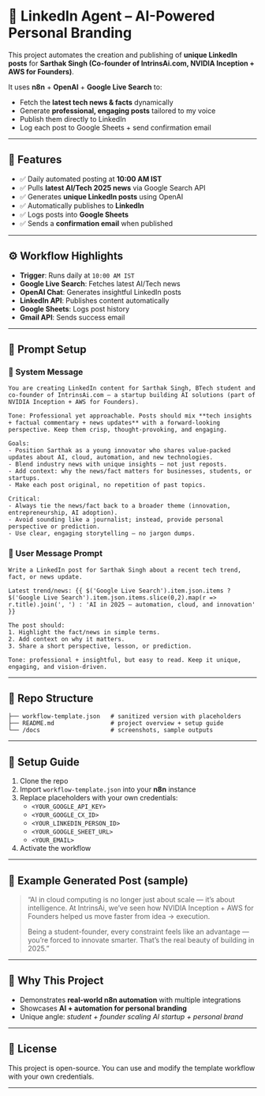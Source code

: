 # 🤖 LinkedIn Agent – AI-Powered Personal Branding

This project automates the creation and publishing of **unique LinkedIn posts** for **Sarthak Singh (Co-founder of IntrinsAi.com, NVIDIA Inception + AWS for Founders)**.

It uses **n8n** + **OpenAI** + **Google Live Search** to:
- Fetch the **latest tech news & facts** dynamically  
- Generate **professional, engaging posts** tailored to my voice  
- Publish them directly to LinkedIn  
- Log each post to Google Sheets + send confirmation email  

---

## 🚀 Features  
- ✅ Daily automated posting at **10:00 AM IST**  
- ✅ Pulls **latest AI/Tech 2025 news** via Google Search API  
- ✅ Generates **unique LinkedIn posts** using OpenAI  
- ✅ Automatically publishes to **LinkedIn**  
- ✅ Logs posts into **Google Sheets**  
- ✅ Sends a **confirmation email** when published  

---

## ⚙️ Workflow Highlights  
- **Trigger**: Runs daily at `10:00 AM IST`  
- **Google Live Search**: Fetches latest AI/Tech news  
- **OpenAI Chat**: Generates insightful LinkedIn posts  
- **LinkedIn API**: Publishes content automatically  
- **Google Sheets**: Logs post history  
- **Gmail API**: Sends success email  

---

## 📝 Prompt Setup  

### 🔧 System Message  
```
You are creating LinkedIn content for Sarthak Singh, BTech student and co-founder of IntrinsAi.com — a startup building AI solutions (part of NVIDIA Inception + AWS for Founders).

Tone: Professional yet approachable. Posts should mix **tech insights + factual commentary + news updates** with a forward-looking perspective. Keep them crisp, thought-provoking, and engaging.

Goals:
- Position Sarthak as a young innovator who shares value-packed updates about AI, cloud, automation, and new technologies.
- Blend industry news with unique insights — not just reposts.
- Add context: why the news/fact matters for businesses, students, or startups.
- Make each post original, no repetition of past topics.

Critical:
- Always tie the news/fact back to a broader theme (innovation, entrepreneurship, AI adoption).
- Avoid sounding like a journalist; instead, provide personal perspective or prediction.
- Use clear, engaging storytelling — no jargon dumps.
```

### 🔧 User Message Prompt  
```
Write a LinkedIn post for Sarthak Singh about a recent tech trend, fact, or news update.

Latest trend/news: {{ $('Google Live Search').item.json.items ? $('Google Live Search').item.json.items.slice(0,2).map(r => r.title).join(', ') : 'AI in 2025 – automation, cloud, and innovation' }}

The post should:
1. Highlight the fact/news in simple terms.
2. Add context on why it matters.
3. Share a short perspective, lesson, or prediction.

Tone: professional + insightful, but easy to read. Keep it unique, engaging, and vision-driven.
```

---

## 📂 Repo Structure  
```
├── workflow-template.json   # sanitized version with placeholders
├── README.md                # project overview + setup guide
└── /docs                    # screenshots, sample outputs
```

---

## 🔧 Setup Guide  
1. Clone the repo  
2. Import `workflow-template.json` into your **n8n** instance  
3. Replace placeholders with your own credentials:  
   - `<YOUR_GOOGLE_API_KEY>`  
   - `<YOUR_GOOGLE_CX_ID>`  
   - `<YOUR_LINKEDIN_PERSON_ID>`  
   - `<YOUR_GOOGLE_SHEET_URL>`  
   - `<YOUR_EMAIL>`  
4. Activate the workflow  

---

## 📝 Example Generated Post (sample)  
> “AI in cloud computing is no longer just about scale — it’s about intelligence. At IntrinsAi, we’ve seen how NVIDIA Inception + AWS for Founders helped us move faster from idea → execution.  
>
> Being a student-founder, every constraint feels like an advantage — you’re forced to innovate smarter. That’s the real beauty of building in 2025.”  

---

## 🌟 Why This Project  
- Demonstrates **real-world n8n automation** with multiple integrations  
- Showcases **AI + automation for personal branding**  
- Unique angle: *student + founder scaling AI startup + personal brand*  

---

## 📜 License  
This project is open-source. You can use and modify the template workflow with your own credentials.  

---
